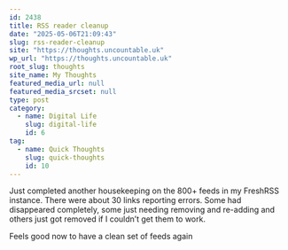 ```yaml
---
id: 2438
title: RSS reader cleanup
date: "2025-05-06T21:09:43"
slug: rss-reader-cleanup
site: "https://thoughts.uncountable.uk"
wp_url: "https://thoughts.uncountable.uk"
root_slug: thoughts
site_name: My Thoughts
featured_media_url: null
featured_media_srcset: null
type: post
category:
  - name: Digital Life
    slug: digital-life
    id: 6
tag:
  - name: Quick Thoughts
    slug: quick-thoughts
    id: 10
---
```



<p>Just completed another housekeeping on the 800+ feeds in my FreshRSS instance.  There were about 30 links reporting errors.  Some had disappeared completely, some just needing removing and re-adding and others just got removed if I couldn&#8217;t get them to work.</p>



<p>Feels good now to have a clean set of feeds again</p>
